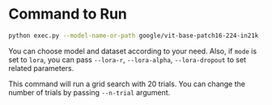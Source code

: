 # Command to Run

```bash
python exec.py --model-name-or-path google/vit-base-patch16-224-in21k --dataset-name fgvc --mode fourier --n-frequency 3000 
```

You can choose model and dataset according to your need. Also, if `mode` is set to `lora`, you can pass `--lora-r`, `--lora-alpha`, `--lora-dropout` to set related parameters.

This command will run a grid search with 20 trials. You can change the number of trials by passing `--n-trial` argument.